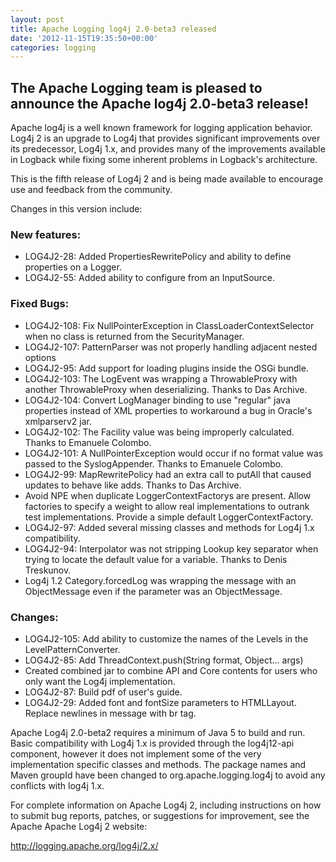 ```yaml
---
layout: post
title: Apache Logging log4j 2.0-beta3 released
date: '2012-11-15T19:35:50+00:00'
categories: logging
---
```

<h2>The Apache Logging team is pleased to announce the Apache log4j 2.0-beta3 release!</h2>

<p>Apache log4j is a well known framework for logging application behavior. Log4j 2 is an upgrade to 
Log4j that provides significant improvements over its predecessor, Log4j 1.x, and provides 
many of the improvements available in Logback while fixing some inherent problems in Logback's 
architecture.</p>

<p>This is the fifth release of Log4j 2 and is being made available to encourage use and feedback from the community.</p>

<p>Changes in this version include:</p>

<h3>New features:</h3>

<ul>
<li>LOG4J2-28:  Added PropertiesRewritePolicy and ability to define properties on a Logger.</li> 
<li>LOG4J2-55:  Added ability to configure from an InputSource.</li> 
</ul>

<h3>Fixed Bugs:</h3>

<ul>
<li>LOG4J2-108:  Fix NullPointerException in ClassLoaderContextSelector when no class is returned from
        the SecurityManager. </li>
<li>LOG4J2-107:  PatternParser was not properly handling adjacent nested options </li>
<li>LOG4J2-95:  Add support for loading plugins inside the OSGi bundle. </li>
<li>LOG4J2-103:  The LogEvent was wrapping a ThrowableProxy with another ThrowableProxy when deserializing. Thanks to Das Archive. </li>
<li>LOG4J2-104:  Convert LogManager binding to use "regular" java properties instead of XML properties to workaround a
        bug in Oracle's xmlparserv2 jar. </li>
<li>LOG4J2-102:  The Facility value was being improperly calculated. Thanks to Emanuele Colombo. </li>
<li>LOG4J2-101:  A NullPointerException would occur if no format value was passed to the SyslogAppender. Thanks to Emanuele Colombo. </li>
<li>LOG4J2-99:  MapRewritePolicy had an extra call to putAll that caused updates to behave like adds. Thanks to Das Archive. </li>
<li>Avoid NPE when duplicate LoggerContextFactorys are present. Allow factories to specify a weight to allow
        real implementations to outrank test implementations. Provide a simple default LoggerContextFactory. </li>
<li>LOG4J2-97:  Added several missing classes and methods for Log4j 1.x compatibility. </li>
<li>LOG4J2-94:  Interpolator was not stripping Lookup key separator when trying to locate the default value for a variable. Thanks to Denis Treskunov. </li>
<li>Log4j 1.2 Category.forcedLog was wrapping the message with an ObjectMessage even if the parameter was an
        ObjectMessage. </li>
</ul>

<h3>Changes:</h3>

<ul>
<li>LOG4J2-105:  Add ability to customize the names of the Levels in the LevelPatternConverter. </li>
<li>LOG4J2-85:  Add ThreadContext.push(String format, Object... args) </li>
<li>Created combined jar to combine API and Core contents for users who only want the Log4j implementation. </li>
<li>LOG4J2-87:  Build pdf of user's guide. </li>
<li>LOG4J2-29:  Added font and fontSize parameters to HTMLLayout. Replace newlines in message with br tag. </li>
</ul>

<p>
Apache Log4j 2.0-beta2 requires a minimum of Java 5 to build and run. Basic compatibility with
Log4j 1.x is provided through the log4j12-api component, however it does not implement some of the
very implementation specific classes and methods. The package names and Maven groupId have been changed to
org.apache.logging.log4j to avoid any conflicts with log4j 1.x.
</p>
<p>
For complete information on Apache Log4j 2, including instructions on how to submit bug reports,
patches, or suggestions for improvement, see the Apache Apache Log4j 2 website:
</p>
<a href="http://logging.apache.org/log4j/2.x/">http://logging.apache.org/log4j/2.x/</a>
